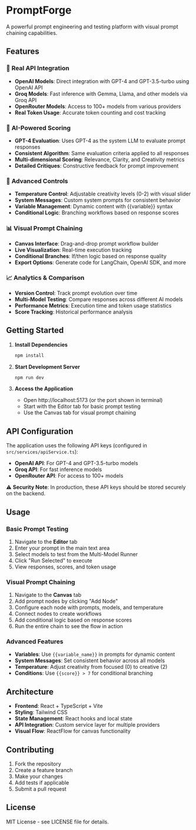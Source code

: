 # PromptForge

A powerful prompt engineering and testing platform with visual prompt chaining capabilities.

## Features

### 🎯 **Real API Integration**
- **OpenAI Models**: Direct integration with GPT-4 and GPT-3.5-turbo using OpenAI API
- **Groq Models**: Fast inference with Gemma, Llama, and other models via Groq API
- **OpenRouter Models**: Access to 100+ models from various providers
- **Real Token Usage**: Accurate token counting and cost tracking

### 🤖 **AI-Powered Scoring**
- **GPT-4 Evaluation**: Uses GPT-4 as the system LLM to evaluate prompt responses
- **Consistent Algorithm**: Same evaluation criteria applied to all responses
- **Multi-dimensional Scoring**: Relevance, Clarity, and Creativity metrics
- **Detailed Critiques**: Constructive feedback for prompt improvement

### 🔧 **Advanced Controls**
- **Temperature Control**: Adjustable creativity levels (0-2) with visual slider
- **System Messages**: Custom system prompts for consistent behavior
- **Variable Management**: Dynamic content with {{variable}} syntax
- **Conditional Logic**: Branching workflows based on response scores

### 📊 **Visual Prompt Chaining**
- **Canvas Interface**: Drag-and-drop prompt workflow builder
- **Live Visualization**: Real-time execution tracking
- **Conditional Branches**: If/then logic based on response quality
- **Export Options**: Generate code for LangChain, OpenAI SDK, and more

### 📈 **Analytics & Comparison**
- **Version Control**: Track prompt evolution over time
- **Multi-Model Testing**: Compare responses across different AI models
- **Performance Metrics**: Execution time and token usage statistics
- **Score Tracking**: Historical performance analysis

## Getting Started

1. **Install Dependencies**
   ```bash
   npm install
   ```

2. **Start Development Server**
   ```bash
   npm run dev
   ```

3. **Access the Application**
   - Open http://localhost:5173 (or the port shown in terminal)
   - Start with the Editor tab for basic prompt testing
   - Use the Canvas tab for visual prompt chaining

## API Configuration

The application uses the following API keys (configured in `src/services/apiService.ts`):

- **OpenAI API**: For GPT-4 and GPT-3.5-turbo models
- **Groq API**: For fast inference models
- **OpenRouter API**: For access to 100+ models

⚠️ **Security Note**: In production, these API keys should be stored securely on the backend.

## Usage

### Basic Prompt Testing
1. Navigate to the **Editor** tab
2. Enter your prompt in the main text area
3. Select models to test from the Multi-Model Runner
4. Click "Run Selected" to execute
5. View responses, scores, and token usage

### Visual Prompt Chaining
1. Navigate to the **Canvas** tab
2. Add prompt nodes by clicking "Add Node"
3. Configure each node with prompts, models, and temperature
4. Connect nodes to create workflows
5. Add conditional logic based on response scores
6. Run the entire chain to see the flow in action

### Advanced Features
- **Variables**: Use `{{variable_name}}` in prompts for dynamic content
- **System Messages**: Set consistent behavior across all models
- **Temperature**: Adjust creativity from focused (0) to creative (2)
- **Conditions**: Use `{{score}} > 7` for conditional branching

## Architecture

- **Frontend**: React + TypeScript + Vite
- **Styling**: Tailwind CSS
- **State Management**: React hooks and local state
- **API Integration**: Custom service layer for multiple providers
- **Visual Flow**: ReactFlow for canvas functionality

## Contributing

1. Fork the repository
2. Create a feature branch
3. Make your changes
4. Add tests if applicable
5. Submit a pull request

## License

MIT License - see LICENSE file for details.

